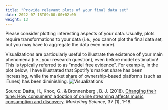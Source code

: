 ```yaml
---
title: "Provide relevant plots of your final data set"
date: 2022-07-18T09:00:00+02:00
weight: 13
---
```


Please consider plotting interesting aspects of your data. Usually, plots require transformations to your data (i.e., you cannot plot the final data set, but you may have to aggregate the data even more).

Visualizations are particularly useful to illustrate the existence of your main phenomena (i.e., your research question), even before model estimation! This is typically referred to as "model free evidence". For example, in the plot below, I have illustrated that Spotify's market share has been increasing, while the market share of ownership-based platforms (such as iTunes) has been diminishing.
![Visualizations](/assets/visualization.png)

Source: Datta, H., Knox, G., & Bronnenberg , B. J. (2018). [Changing their tune: How consumers’ adoption of online streaming affects music consumption and discovery](https://doi.org/10.1287/mksc.2017.1051). *Marketing Science*, 37 (1), 1-18.

